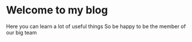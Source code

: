 # Welcome to my blog

Here you can learn a lot of useful things
So be happy to be the member of our big team
